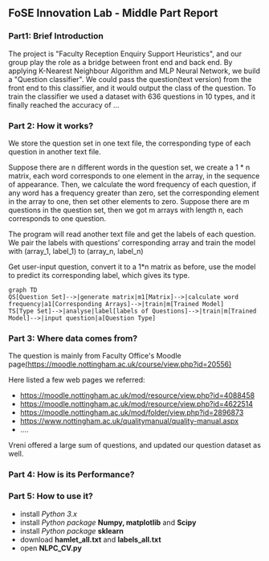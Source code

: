 ## FoSE Innovation Lab - Middle Part Report

### Part1: Brief Introduction

The project is "Faculty Reception Enquiry Support Heuristics", and our group play the role as a bridge between front end and back end. By applying K-Nearest Neighbour Algorithm and MLP Neural Network, we build a "Question classifier". We could pass the question(text version) from the front end to this classifier, and it would output the class of the question. To train the classifier we used a dataset with 636 questions in 10 types, and it finally reached the accuracy of ...

### Part 2: How it works?

We store the question set in one text file, the corresponding type of each question in another text file.

Suppose there are n different words in the question set, we create a 1 \* n matrix, each word corresponds to one element in the array, in the sequence of appearance. Then, we calculate the word frequency of each question, if any word has a frequency greater than zero, set the corresponding element in the array to one, then set other elements to zero. Suppose there are m questions in the question set, then we got m arrays with length n, each corresponds to one question.

The program will read another text file and get the labels of each question. We pair the labels with questions’ corresponding array and train the model with (array_1, label_1) to (array_n, label_n)

Get user-input question, convert it to a 1\*n matrix as before, use the model to predict its corresponding label, which gives its type.

```mermaid
graph TD
QS[Question Set]-->|generate matrix|m1[Matrix]-->|calculate word frequency|a1[Corresponding Arrays]-->|train|m[Trained Model]
TS[Type Set]-->|analyse|label[labels of Questions]-->|train|m[Trained Model]-->|input question|a[Question Type]
```



### Part 3: Where data comes from?

The question is mainly from Faculty Office's Moodle page[(https://moodle.nottingham.ac.uk/course/view.php?id=20556)](https://moodle.nottingham.ac.uk/course/view.php?id=20556)

Here listed a few web pages we referred:

- https://moodle.nottingham.ac.uk/mod/resource/view.php?id=4088458
- https://moodle.nottingham.ac.uk/mod/resource/view.php?id=4622514
- https://moodle.nottingham.ac.uk/mod/folder/view.php?id=2896873
- https://www.nottingham.ac.uk/qualitymanual/quality-manual.aspx
- ....

Vreni offered a large sum of questions, and updated our question dataset as well.

### Part 4: How is its Performance?



### Part 5: How to use it?

- install _Python 3.x_
- install _Python package_ __Numpy, matplotlib__ and __Scipy__
- install _Python package_ __sklearn__
- download __hamlet_all.txt__ and __labels_all.txt__
- open __NLPC_CV.py__



